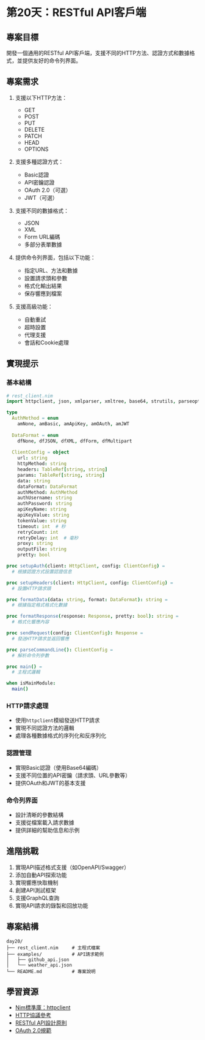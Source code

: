 # 第20天：RESTful API客戶端

## 專案目標

開發一個通用的RESTful API客戶端，支援不同的HTTP方法、認證方式和數據格式，並提供友好的命令列界面。

## 專案需求

1. 支援以下HTTP方法：
   - GET
   - POST
   - PUT
   - DELETE
   - PATCH
   - HEAD
   - OPTIONS

2. 支援多種認證方式：
   - Basic認證
   - API密鑰認證
   - OAuth 2.0（可選）
   - JWT（可選）

3. 支援不同的數據格式：
   - JSON
   - XML
   - Form URL編碼
   - 多部分表單數據

4. 提供命令列界面，包括以下功能：
   - 指定URL、方法和數據
   - 設置請求頭和參數
   - 格式化輸出結果
   - 保存響應到檔案

5. 支援高級功能：
   - 自動重試
   - 超時設置
   - 代理支援
   - 會話和Cookie處理

## 實現提示

### 基本結構
```nim
# rest_client.nim
import httpclient, json, xmlparser, xmltree, base64, strutils, parseopt, strformat, tables, uri, os, times

type
  AuthMethod = enum
    amNone, amBasic, amApiKey, amOAuth, amJWT
  
  DataFormat = enum
    dfNone, dfJSON, dfXML, dfForm, dfMultipart
  
  ClientConfig = object
    url: string
    httpMethod: string
    headers: TableRef[string, string]
    params: TableRef[string, string]
    data: string
    dataFormat: DataFormat
    authMethod: AuthMethod
    authUsername: string
    authPassword: string
    apiKeyName: string
    apiKeyValue: string
    tokenValue: string
    timeout: int  # 秒
    retryCount: int
    retryDelay: int  # 毫秒
    proxy: string
    outputFile: string
    pretty: bool

proc setupAuth(client: HttpClient, config: ClientConfig) =
  # 根據認證方式設置認證信息

proc setupHeaders(client: HttpClient, config: ClientConfig) =
  # 設置HTTP請求頭

proc formatData(data: string, format: DataFormat): string =
  # 根據指定格式格式化數據

proc formatResponse(response: Response, pretty: bool): string =
  # 格式化響應內容

proc sendRequest(config: ClientConfig): Response =
  # 發送HTTP請求並返回響應

proc parseCommandLine(): ClientConfig =
  # 解析命令列參數

proc main() =
  # 主程式邏輯

when isMainModule:
  main()
```

### HTTP請求處理
- 使用`httpclient`模組發送HTTP請求
- 實現不同認證方法的邏輯
- 處理各種數據格式的序列化和反序列化

### 認證管理
- 實現Basic認證（使用Base64編碼）
- 支援不同位置的API密鑰（請求頭、URL參數等）
- 提供OAuth和JWT的基本支援

### 命令列界面
- 設計清晰的參數結構
- 支援從檔案載入請求數據
- 提供詳細的幫助信息和示例

## 進階挑戰

1. 實現API描述格式支援（如OpenAPI/Swagger）
2. 添加自動API探索功能
3. 實現響應快取機制
4. 創建API測試框架
5. 支援GraphQL查詢
6. 實現API請求的錄製和回放功能

## 專案結構

```
day20/
├── rest_client.nim     # 主程式檔案
├── examples/           # API請求範例
│   ├── github_api.json
│   └── weather_api.json
└── README.md           # 專案說明
```

## 學習資源

- [Nim標準庫：httpclient](https://nim-lang.org/docs/httpclient.html)
- [HTTP協議參考](https://developer.mozilla.org/zh-TW/docs/Web/HTTP)
- [RESTful API設計原則](https://restfulapi.net/)
- [OAuth 2.0規範](https://oauth.net/2/)
